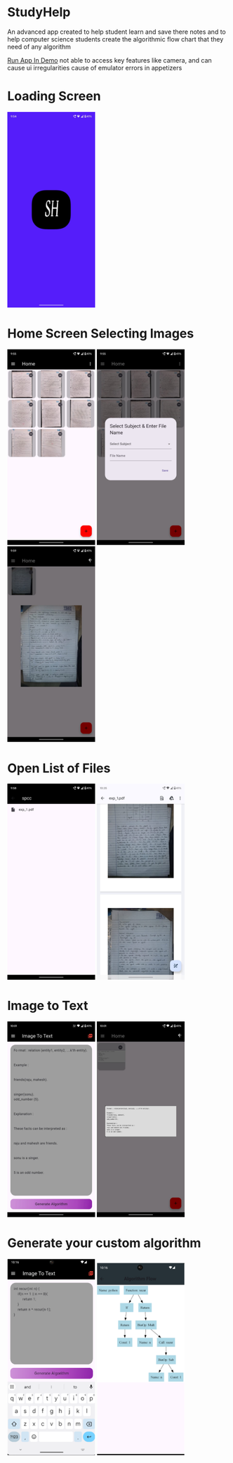# StudyHelp

An advanced app created to help student learn and save there notes and to help computer science students create the algorithmic flow chart that they need of any algorithm

[Run App In Demo](https://appetize.io/embed/b_ihevdlvxqe6e3h7x7y7ouyfiaq) not able to access key features like camera, and can cause ui irregularities cause of emulator errors in appetizers

# Loading Screen

<p float="left">
  <img src="https://github.com/jay-sharmaa/studyhelp/blob/main/assests/img3.jpg" width="200"/>
</p>

# Home Screen Selecting Images

<p float="left">
  <img src="https://github.com/jay-sharmaa/studyhelp/blob/main/assests/img4.jpg" width="200"/>
  <img src="https://github.com/jay-sharmaa/studyhelp/blob/main/assests/img5.jpg" width="200"/>
  <img src="https://github.com/jay-sharmaa/studyhelp/blob/main/assests/img7.jpg" width="200"/>
</p>

# Open List of Files

<p float="left">
  <img src="https://github.com/jay-sharmaa/studyhelp/blob/main/assests/img6.jpg" width="200"/>
  <img src="https://github.com/jay-sharmaa/studyhelp/blob/main/assests/img12.jpg" width="200"/>
</p>

# Image to Text

<p float="left">
  <img src="https://github.com/jay-sharmaa/studyhelp/blob/main/assests/img8.jpg" width="200"/>
  <img src="https://github.com/jay-sharmaa/studyhelp/blob/main/assests/img9.jpg" width="200"/>
</p>

# Generate your custom algorithm

<p float="left">
  <img src="https://github.com/jay-sharmaa/studyhelp/blob/main/assests/img11.png" width="200"/>
  <img src="https://github.com/jay-sharmaa/studyhelp/blob/main/assests/img10.png" width="200"/>
</p>
